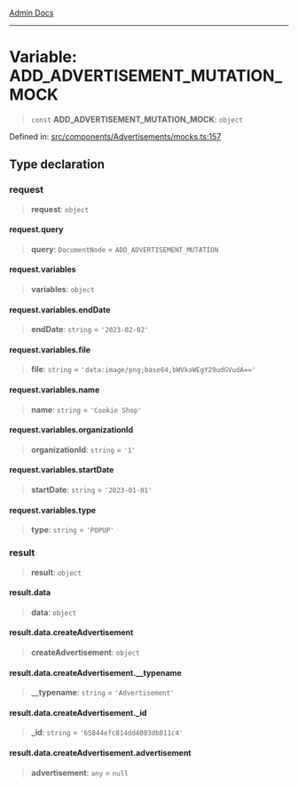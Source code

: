 [Admin Docs](/)

***

# Variable: ADD\_ADVERTISEMENT\_MUTATION\_MOCK

> `const` **ADD\_ADVERTISEMENT\_MUTATION\_MOCK**: `object`

Defined in: [src/components/Advertisements/mocks.ts:157](https://github.com/PalisadoesFoundation/talawa-admin/blob/main/src/components/Advertisements/mocks.ts#L157)

## Type declaration

### request

> **request**: `object`

#### request.query

> **query**: `DocumentNode` = `ADD_ADVERTISEMENT_MUTATION`

#### request.variables

> **variables**: `object`

#### request.variables.endDate

> **endDate**: `string` = `'2023-02-02'`

#### request.variables.file

> **file**: `string` = `'data:image/png;base64,bWVkaWEgY29udGVudA=='`

#### request.variables.name

> **name**: `string` = `'Cookie Shop'`

#### request.variables.organizationId

> **organizationId**: `string` = `'1'`

#### request.variables.startDate

> **startDate**: `string` = `'2023-01-01'`

#### request.variables.type

> **type**: `string` = `'POPUP'`

### result

> **result**: `object`

#### result.data

> **data**: `object`

#### result.data.createAdvertisement

> **createAdvertisement**: `object`

#### result.data.createAdvertisement.\_\_typename

> **\_\_typename**: `string` = `'Advertisement'`

#### result.data.createAdvertisement.\_id

> **\_id**: `string` = `'65844efc814dd4003db811c4'`

#### result.data.createAdvertisement.advertisement

> **advertisement**: `any` = `null`
